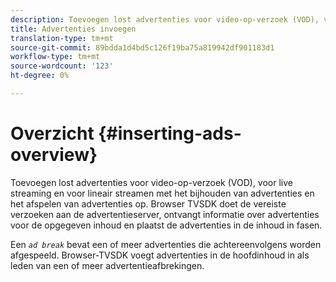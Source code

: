 ```yaml
---
description: Toevoegen lost advertenties voor video-op-verzoek (VOD), voor live streaming en voor lineair streamen met het bijhouden van advertenties en het afspelen van advertenties op. Browser TVSDK doet de vereiste verzoeken aan de advertentieserver, ontvangt informatie over advertenties voor de opgegeven inhoud en plaatst de advertenties in de inhoud in fasen.
title: Advertenties invoegen
translation-type: tm+mt
source-git-commit: 89bdda1d4bd5c126f19ba75a819942df901183d1
workflow-type: tm+mt
source-wordcount: '123'
ht-degree: 0%

---
```



# Overzicht {#inserting-ads-overview}

Toevoegen lost advertenties voor video-op-verzoek (VOD), voor live streaming en voor lineair streamen met het bijhouden van advertenties en het afspelen van advertenties op. Browser TVSDK doet de vereiste verzoeken aan de advertentieserver, ontvangt informatie over advertenties voor de opgegeven inhoud en plaatst de advertenties in de inhoud in fasen.

Een *`ad break`* bevat een of meer advertenties die achtereenvolgens worden afgespeeld. Browser-TVSDK voegt advertenties in de hoofdinhoud in als leden van een of meer advertentieafbrekingen.
